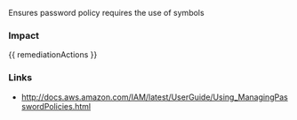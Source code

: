 
Ensures password policy requires the use of symbols

### Impact
<!-- Add Impact here -->

<!-- DO NOT CHANGE -->
{{ remediationActions }}

### Links
- http://docs.aws.amazon.com/IAM/latest/UserGuide/Using_ManagingPasswordPolicies.html


